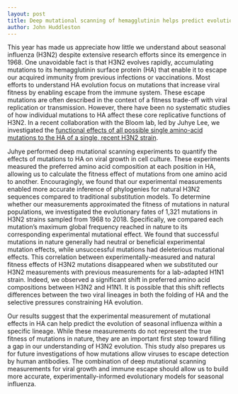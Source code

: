 ```yaml
---
layout: post
title: Deep mutational scanning of hemagglutinin helps predict evolutionary fates of human H3N2 influenza variants
author: John Huddleston
---
```


This year has made us appreciate how little we understand about seasonal influenza (H3N2) despite extensive research efforts since its emergence in 1968.
One unavoidable fact is that H3N2 evolves rapidly, accumulating mutations to its hemagglutinin surface protein (HA) that enable it to escape our acquired immunity from previous infections or vaccinations.
Most efforts to understand HA evolution focus on mutations that increase viral fitness by enabling escape from the immune system.
These escape mutations are often described in the context of a fitness trade-off with viral replication or transmission.
However, there have been no systematic studies of how individual mutations to HA affect these core replicative functions of H3N2.
In a recent collaboration with the Bloom lab, led by Juhye Lee, we investigated the [functional effects of all possible single amino-acid mutations to the HA of a single, recent H3N2 strain](https://www.biorxiv.org/content/early/2018/04/09/298364).

Juhye performed deep mutational scanning experiments to quantify the effects of mutations to HA on viral growth in cell culture.
These experiments measured the preferred amino acid composition at each position in HA, allowing us to calculate the fitness effect of mutations from one amino acid to another.
Encouragingly, we found that our experimental measurements enabled more accurate inference of phylogenies for natural H3N2 sequences compared to traditional substitution models.
To determine whether our measurements approximated the fitness of mutations in natural populations, we investigated the evolutionary fates of 1,321 mutations in H3N2 strains sampled from 1968 to 2018.
Specifically, we compared each mutation’s maximum global frequency reached in nature to its corresponding experimental mutational effect.
We found that successful mutations in nature generally had neutral or beneficial experimental mutation effects, while unsuccessful mutations had deleterious mutational effects.
This correlation between experimentally-measured and natural fitness effects of H3N2 mutations disappeared when we substituted our H3N2 measurements with previous measurements for a lab-adapted H1N1 strain.
Indeed, we observed a significant shift in preferred amino acid compositions between H3N2 and H1N1.
It is possible that this shift reflects differences between the two viral lineages in both the folding of HA and the selective pressures constraining HA evolution.

Our results suggest that the experimental measurement of mutational effects in HA can help predict the evolution of seasonal influenza within a specific lineage.
While these measurements do not represent the true fitness of mutations in nature, they are an important first step toward filling a gap in our understanding of H3N2 evolution.
This study also prepares us for future investigations of how mutations allow viruses to escape detection by human antibodies.
The combination of deep mutational scanning measurements for viral growth and immune escape should allow us to build more accurate, experimentally-informed evolutionary models for seasonal influenza.

